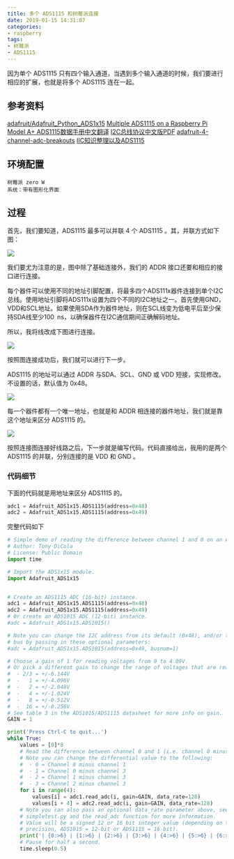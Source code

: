 ```yaml
---
title: 多个 ADS1115 和树莓派连接
date: 2019-01-15 14:31:07
categories:
- raspberry
tags:
- 树莓派
- ADS1115
---
```

因为单个 ADS1115 只有四个输入通道，当遇到多个输入通道的时候，我们要进行相应的扩展，也就是将多个 ADS1115 连在一起。

<!--more-->

## 参考资料

[adafruit/Adafruit_Python_ADS1x15](https://github.com/adafruit/Adafruit_Python_ADS1x15/blob/master/Adafruit_ADS1x15/ADS1x15.py)
[Multiple ADS1115 on a Raspberry Pi Model A+ ](https://forums.adafruit.com/viewtopic.php?f=19&t=84375)
[ADS1115数据手册中文翻译](https://wenku.baidu.com/view/8bab101feef9aef8941ea76e58fafab069dc44e7.html?re=view)
[I2C总线协议中文版PDF](https://wenku.baidu.com/view/3ecc0242a8956bec0975e330.html)
[adafruit-4-channel-adc-breakouts](https://learn.adafruit.com/adafruit-4-channel-adc-breakouts?view=all)
[IIC知识整理以及ADS1115](https://blog.csdn.net/g2117805/article/details/70058978)

## 环境配置

	树莓派 zero W
	系统：带有图形化界面
	
## 过程

首先，我们要知道，ADS1115 最多可以并联 4 个 ADS1115 。其，并联方式如下图：

![](/images/raspberry/18_0.png)

我们要尤为注意的是，图中除了基础连接外，我们的 ADDR 接口还要和相应的接口进行连接。

每个器件可以使用不同的地址引脚配置，将最多四个ADS111x器件连接到单个I2C总线。使用地址引脚将ADS111x设置为四个不同的I2C地址之一。首先使用GND，VDD和SCL地址。如果使用SDA作为器件地址，则在SCL线变为低电平后至少保持SDA线至少100 ns，以确保器件在I2C通信期间正确解码地址。

所以，我将线改成下图进行连接。

![](/images/raspberry/18_1.jpg)

按照图连接成功后，我们就可以进行下一步。

ADS1115 的地址可以通过 ADDR 与SDA、SCL、GND 或 VDD 短接，实现修改。不设置的话，默认值为 0x48。

![](/images/raspberry/18_3.png)

每一个器件都有一个唯一地址，也就是和 ADDR 相连接的器件地址，我们就是靠这个地址来区分 ADS1115 的。

![](/images/raspberry/18_2.png)

按照连接图连接好线路之后，下一步就是编写代码。代码直接给出，我用的是两个 ADS1115 的并联，分别连接的是 VDD 和 GND 。

### 代码细节

下面的代码就是用地址来区分 ADS1115 的。

```python
adc1 = Adafruit_ADS1x15.ADS1115(address=0x48)
adc2 = Adafruit_ADS1x15.ADS1115(address=0x49)
```

完整代码如下

```python
# Simple demo of reading the difference between channel 1 and 0 on an ADS1x15 ADC.
# Author: Tony DiCola
# License: Public Domain
import time

# Import the ADS1x15 module.
import Adafruit_ADS1x15


# Create an ADS1115 ADC (16-bit) instance.
adc1 = Adafruit_ADS1x15.ADS1115(address=0x48)
adc2 = Adafruit_ADS1x15.ADS1115(address=0x49)
# Or create an ADS1015 ADC (12-bit) instance.
#adc = Adafruit_ADS1x15.ADS1015()

# Note you can change the I2C address from its default (0x48), and/or the I2C
# bus by passing in these optional parameters:
#adc = Adafruit_ADS1x15.ADS1015(address=0x49, busnum=1)

# Choose a gain of 1 for reading voltages from 0 to 4.09V.
# Or pick a different gain to change the range of voltages that are read:
#  - 2/3 = +/-6.144V
#  -   1 = +/-4.096V
#  -   2 = +/-2.048V
#  -   4 = +/-1.024V
#  -   8 = +/-0.512V
#  -  16 = +/-0.256V
# See table 3 in the ADS1015/ADS1115 datasheet for more info on gain.
GAIN = 1

print('Press Ctrl-C to quit...')
while True:
	values = [0]*8
    # Read the difference between channel 0 and 1 (i.e. channel 0 minus channel 1).
    # Note you can change the differential value to the following:
    #  - 0 = Channel 0 minus channel 1
    #  - 1 = Channel 0 minus channel 3
    #  - 2 = Channel 1 minus channel 3
    #  - 3 = Channel 2 minus channel 3
	for i in range(4):
		values[i] = adc1.read_adc(i, gain=GAIN, data_rate=128)
		values[i + 4] = adc2.read_adc(i, gain=GAIN, data_rate=128)
    # Note you can also pass an optional data_rate parameter above, see
    # simpletest.py and the read_adc function for more information.
    # Value will be a signed 12 or 16 bit integer value (depending on the ADC
    # precision, ADS1015 = 12-bit or ADS1115 = 16-bit).
	print('| {0:>6} | {1:>6} | {2:>6} | {3:>6} | {4:>6} | {5:>6} | {6:>6} | {7:>6} |'.format(*values))
    # Pause for half a second.
	time.sleep(0.5)
```









